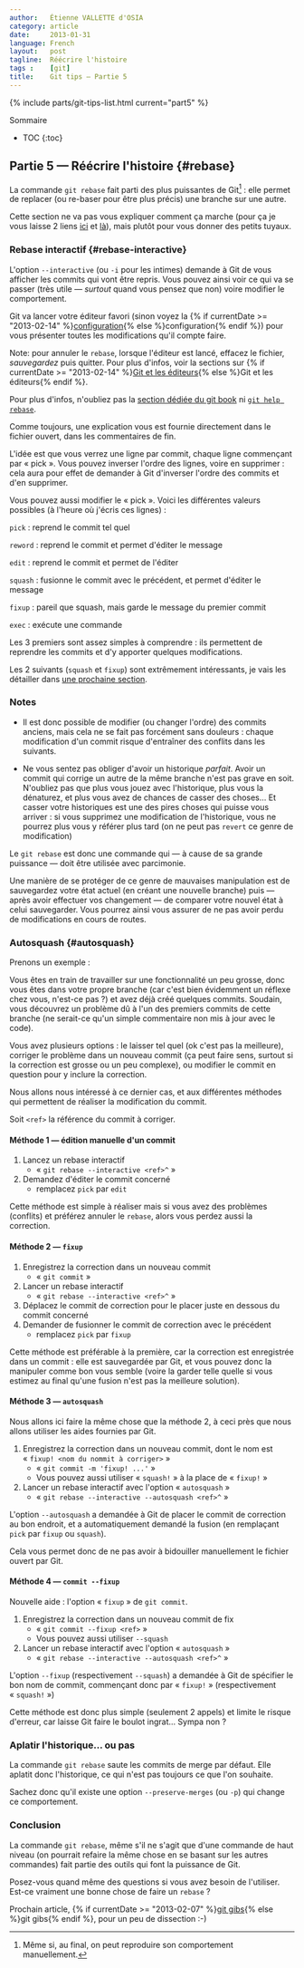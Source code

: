 ```yaml
---
author:   Étienne VALLETTE d'OSIA
category: article
date:     2013-01-31
language: French
layout:   post
tagline:  Réécrire l'histoire
tags :    [git]
title:    Git tips — Partie 5
---
```


{% include parts/git-tips-list.html current="part5" %}

<div class="toc" markdown="1">
Sommaire

* TOC
{:toc}
</div>

## Partie 5 — Réécrire l'histoire {#rebase}

La commande `git rebase` fait parti des plus puissantes de Git[^rebase] : elle permet de replacer (ou re-baser pour être plus précis) une branche sur une autre.

Cette section ne va pas vous expliquer comment ça marche (pour ça je vous laisse 2 liens [ici](http://git-scm.com/book/en/Git-Branching-Rebasing) et [là](http://marklodato.github.com/visual-git-guide/index-en.html#rebase)), mais plutôt pour vous donner des petits tuyaux.

[^rebase]: Même si, au final, on peut reproduire son comportement manuellement.

### Rebase interactif {#rebase-interactive}

L'option `--interactive` (ou `-i` pour les intimes) demande à Git de vous afficher les commits qui vont être repris. Vous pouvez ainsi voir ce qui va se passer (très utile — _surtout_ quand vous pensez que non) voire modifier le comportement.

Git va lancer votre éditeur favori (sinon voyez la {% if currentDate >= "2013-02-14" %}[configuration](/article/2013-02-14/git-tips-7#config){% else %}configuration{% endif %}) pour vous présenter toutes les modifications qu'il compte faire.

Note: pour annuler le `rebase`, lorsque l'éditeur est lancé, effacez le fichier, _sauvegardez_ puis quitter. Pour plus d'infos, voir la sections sur {% if currentDate >= "2013-02-14" %}[Git et les éditeurs](/article/2013-02-14/git-tips-7#editors){% else %}Git et les éditeurs{% endif %}.

Pour plus d'infos, n'oubliez pas la [section dédiée du git book](http://git-scm.com/book/en/Git-Tools-Rewriting-History) ni [`git help rebase`](http://git-scm.com/docs/git-rebase).

Comme toujours, une explication vous est fournie directement dans le fichier ouvert, dans les commentaires de fin.

L'idée est que vous verrez une ligne par commit, chaque ligne commençant par « pick ». Vous pouvez inverser l'ordre des lignes, voire en supprimer : cela aura pour effet de demander à Git d'inverser l'ordre des commits et d'en supprimer.

Vous pouvez aussi modifier le « pick ». Voici les différentes valeurs possibles (à l'heure où j'écris ces lignes) :

`pick`
:	reprend le commit tel quel

`reword`
:	reprend le commit et permet d'éditer le message

`edit`
:	reprend le commit et permet de l'éditer

`squash`
:	fusionne le commit avec le précédent, et permet d'éditer le message

`fixup`
:	pareil que squash, mais garde le message du premier commit

`exec`
:	exécute une commande

Les 3 premiers sont assez simples à comprendre : ils permettent de reprendre les commits et d'y apporter quelques modifications.

Les 2 suivants (`squash` et `fixup`) sont extrêmement intéressants, je vais les détailler dans [une prochaine section](autosquash).

### Notes

- Il est donc possible de modifier (ou changer l'ordre) des commits anciens, mais cela ne se fait pas forcément sans douleurs : chaque modification d'un commit risque d'entraîner des conflits dans les suivants.

- Ne vous sentez pas obliger d'avoir un historique _parfait_. Avoir un commit qui corrige un autre de la même branche n'est pas grave en soit. N'oubliez pas que plus vous jouez avec l'historique, plus vous la dénaturez, et plus vous avez de chances de casser des choses… Et casser votre historiques est une des pires choses qui puisse vous arriver : si vous supprimez une modification de l'historique, vous ne pourrez plus vous y référer plus tard (on ne peut pas `revert` ce genre de modification)

Le `git rebase` est donc une commande qui — à cause de sa grande puissance — doit être utilisée avec parcimonie.

Une manière de se protéger de ce genre de mauvaises manipulation est de sauvegardez votre état actuel (en créant une nouvelle branche) puis — après avoir effectuer vos changement — de comparer votre nouvel état à celui sauvegarder. Vous pourrez ainsi vous assurer de ne pas avoir perdu de modifications en cours de routes.

### Autosquash {#autosquash}

Prenons un exemple :

Vous êtes en train de travailler sur une fonctionnalité un peu grosse, donc vous êtes dans votre propre branche (car c'est bien évidemment un réflexe chez vous, n'est-ce pas ?) et avez déjà créé quelques commits. Soudain, vous découvrez un problème dû à l'un des premiers commits de cette branche (ne serait-ce qu'un simple commentaire non mis à jour avec le code).

Vous avez plusieurs options : le laisser tel quel (ok c'est pas la meilleure), corriger le problème dans un nouveau commit (ça peut faire sens, surtout si la correction est grosse ou un peu complexe), ou modifier le commit en question pour y inclure la correction.

Nous allons nous intéressé à ce dernier cas, et aux différentes méthodes qui permettent de réaliser la modification du commit.

Soit `<ref>` la référence du commit à corriger.

#### Méthode 1 — édition manuelle d'un commit

1. Lancez un rebase interactif
	- « `git rebase --interactive <ref>^` »
2. Demandez d'éditer le commit concerné
	- remplacez `pick` par `edit`

Cette méthode est simple à réaliser mais si vous avez des problèmes (conflits) et préférez annuler le `rebase`, alors vous perdez aussi la correction.

#### Méthode 2 — `fixup`

1. Enregistrez la correction dans un nouveau commit
	- « `git commit` »
2. Lancer un rebase interactif
	- « `git rebase --interactive <ref>^` »
3. Déplacez le commit de correction pour le placer juste en dessous du commit concerné
4. Demander de fusionner le commit de correction avec le précédent
	- remplacez `pick` par `fixup`

Cette méthode est préférable à la première, car la correction est enregistrée dans un commit : elle est sauvegardée par Git, et vous pouvez donc la manipuler comme bon vous semble (voire la garder telle quelle si vous estimez au final qu'une fusion n'est pas la meilleure solution).

#### Méthode 3 — `autosquash`

Nous allons ici faire la même chose que la méthode 2, à ceci près que nous allons utiliser les aides fournies par Git.

1. Enregistrez la correction dans un nouveau commit, dont le nom est « `fixup! <nom du nommit à corriger>` »
	- « `git commit -m 'fixup! ...'` »
	- Vous pouvez aussi utiliser « `squash!` » à la place de « `fixup!` »
2. Lancer un rebase interactif avec l'option « `autosquash` »
	- « `git rebase --interactive --autosquash <ref>^` »

L'option `--autosquash` a demandée à Git de placer le commit de correction au bon endroit, et a automatiquement demandé la fusion (en remplaçant `pick` par `fixup` ou `squash`).

Cela vous permet donc de ne pas avoir à bidouiller manuellement le fichier ouvert par Git.

#### Méthode 4 — `commit --fixup`

Nouvelle aide : l'option « `fixup` » de `git commit`.

1. Enregistrez la correction dans un nouveau commit de fix
	- « `git commit --fixup <ref>` »
	- Vous pouvez aussi utiliser `--squash`
2. Lancer un rebase interactif avec l'option « `autosquash` »
	- « `git rebase --interactive --autosquash <ref>^` »

L'option `--fixup` (respectivement `--squash`) a demandée à Git de spécifier le bon nom de commit, commençant donc par « `fixup!` » (respectivement « `squash!` »)

Cette méthode est donc plus simple (seulement 2 appels) et limite le risque d'erreur, car laisse Git faire le boulot ingrat… Sympa non ?

### Aplatir l'historique… ou pas

La commande `git rebase` saute les commits de merge par défaut. Elle aplatit donc l'historique, ce qui n'est pas toujours ce que l'on souhaite.

Sachez donc qu'il existe une option `--preserve-merges` (ou `-p`) qui change ce comportement.

### Conclusion

La commande `git rebase`, même s'il ne s'agit que d'une commande de haut niveau (on pourrait refaire la même chose en se basant sur les autres commandes) fait partie des outils qui font la puissance de Git.

Posez-vous quand même des questions si vous avez besoin de l'utiliser. Est-ce vraiment une bonne chose de faire un `rebase` ?

Prochain article, {% if currentDate >= "2013-02-07" %}[git gibs](/article/2013-02-07/git-tips-6){% else %}git gibs{% endif %}, pour un peu de dissection :-)
